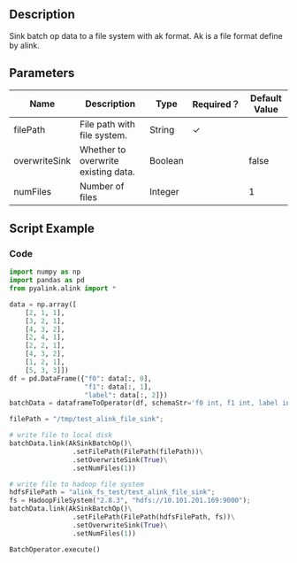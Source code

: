## Description
Sink batch op data to a file system with ak format.
 Ak is a file format define by alink.

## Parameters
| Name | Description | Type | Required？ | Default Value |
| --- | --- | --- | --- | --- |
| filePath | File path with file system. | String | ✓ |  |
| overwriteSink | Whether to overwrite existing data. | Boolean |  | false |
| numFiles | Number of files | Integer |  | 1 |

## Script Example

### Code
```python
import numpy as np
import pandas as pd
from pyalink.alink import *

data = np.array([
    [2, 1, 1],
    [3, 2, 1],
    [4, 3, 2],
    [2, 4, 1],
    [2, 2, 1],
    [4, 3, 2],
    [1, 2, 1],
    [5, 3, 3]])
df = pd.DataFrame({"f0": data[:, 0], 
                   "f1": data[:, 1],
                   "label": data[:, 2]})
batchData = dataframeToOperator(df, schemaStr='f0 int, f1 int, label int', op_type='batch')

filePath = "/tmp/test_alink_file_sink";

# write file to local disk
batchData.link(AkSinkBatchOp()\
				.setFilePath(FilePath(filePath))\
				.setOverwriteSink(True)\
				.setNumFiles(1))

# write file to hadoop file system
hdfsFilePath = "alink_fs_test/test_alink_file_sink";
fs = HadoopFileSystem("2.8.3", "hdfs://10.101.201.169:9000");
batchData.link(AkSinkBatchOp()\
				.setFilePath(FilePath(hdfsFilePath, fs))\
				.setOverwriteSink(True)\
				.setNumFiles(1))

BatchOperator.execute()
```

